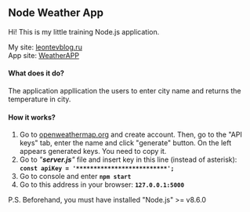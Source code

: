 ## Node Weather App
Hi! This is my little training Node.js application. 

My site: [leontevblog.ru](https://leontevblog.ru)  
App site: [WeatherAPP](https://leontev-weather-app.herokuapp.com/)


#### What does it do?
The application appllication the users to enter city name and returns the temperature in city.

#### How it works?
1. Go to [openweathermap.org](https://openweathermap.org) and create account. Then, go to the "API keys" tab, enter the name and click "generate" button. On the left appears generated keys. You need to copy it.
2. Go to *"**server.js**"* file and insert key in this line (instead of asterisk): 
**```const apiKey = '**************************';```**
3. Go to console and enter **`npm start`**
4. Go to this address in your browser: **`127.0.0.1:5000`**

P.S. Beforehand, you must have installed "Node.js" >= v8.6.0

